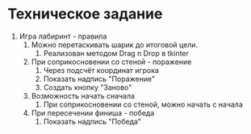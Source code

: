 # Техническое задание
1. Игра лабиринт - правила
    1. Можно перетаскивать шарик до итоговой цели.
        1. Реализован методом Drag n Drop в tkinter
    2. При соприкосновении со стеной - поражение
        1. Через подсчёт координат игрока
        2. Показать надпись "Поражение"
        3. Создать кнопку "Заново"
    3. Возможность начать сначала
        1. При соприкосновении со стеной, можно начать с начала
    4. При пересечении финиша - победа
        1. Показать надпись "Победа"